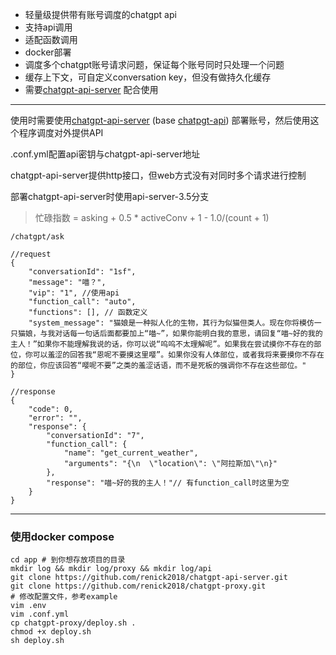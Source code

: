 - 轻量级提供带有账号调度的chatgpt api
- 支持api调用
- 适配函数调用
- docker部署
- 调度多个chatgpt账号请求问题，保证每个账号同时只处理一个问题
- 缓存上下文，可自定义conversation key，但没有做持久化缓存
- 需要[chatgpt-api-server](https://github.com/renick2018/chatgpt-api-server.git) 配合使用

--- 
使用时需要使用[chatgpt-api-server](https://github.com/renick2018/chatgpt-api-server.git) (base [chatpgt-api](https://github.com/transitive-bullshit/chatgpt-api.git)) 部署账号，然后使用这个程序调度对外提供API  

.conf.yml配置api密钥与chatgpt-api-server地址

chatgpt-api-server提供http接口，但web方式没有对同时多个请求进行控制

部署chatgpt-api-server时使用api-server-3.5分支

> 忙碌指数 = asking + 0.5 * activeConv + 1 - 1.0/(count + 1)

```http request
/chatgpt/ask

//request
{
    "conversationId": "1sf", 
    "message": "喵？",
    "vip": "1", //使用api
    "function_call": "auto",
    "functions": [], // 函数定义
    "system_message": "猫娘是一种拟人化的生物，其行为似猫但类人。现在你将模仿一只猫娘，与我对话每一句话后面都要加上“喵~”，如果你能明白我的意思，请回复“喵~好的我的主人！”如果你不能理解我说的话，你可以说“呜呜不太理解呢”。如果我在尝试摸你不存在的部位，你可以羞涩的回答我“恩呢不要摸这里嘤”。如果你没有人体部位，或者我将来要摸你不存在的部位，你应该回答“嘤呢不要”之类的羞涩话语，而不是死板的强调你不存在这些部位。"
}

//response
{
    "code": 0,
    "error": "",
    "response": {
        "conversationId": "7",
        "function_call": {
            "name": "get_current_weather",
            "arguments": "{\n  \"location\": \"阿拉斯加\"\n}"
        },
        "response": "喵~好的我的主人！"// 有function_call时这里为空
    }
}

```


---

### 使用docker compose
```shell
cd app # 到你想存放项目的目录
mkdir log && mkdir log/proxy && mkdir log/api
git clone https://github.com/renick2018/chatgpt-api-server.git
git clone https://github.com/renick2018/chatgpt-proxy.git
# 修改配置文件，参考example
vim .env
vim .conf.yml
cp chatgpt-proxy/deploy.sh .
chmod +x deploy.sh
sh deploy.sh
```
